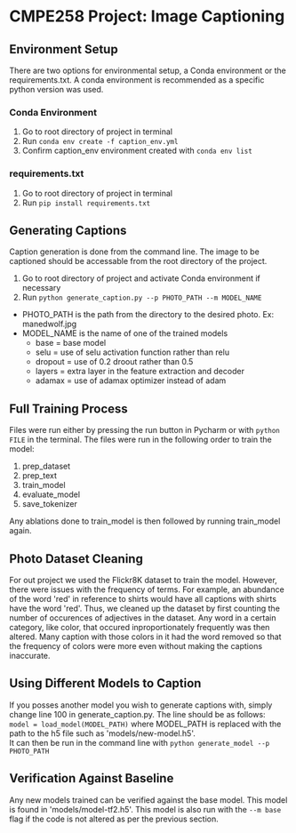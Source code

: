 # CMPE258 Project: Image Captioning

## Environment Setup

There are two options for environmental setup, a Conda environment or the requirements.txt. A conda environment is recommended as a specific python version was used.  

### Conda Environment

1. Go to root directory of project in terminal
2. Run `conda env create -f caption_env.yml`
3. Confirm caption_env environment created with `conda env list`

### requirements.txt

1. Go to root directory of project in terminal
2. Run `pip install requirements.txt`

## Generating Captions

Caption generation is done from the command line. The image to be captioned should be accessable from the root directory of the project. 

1. Go to root directory of project and activate Conda environment if necessary
2. Run `python generate_caption.py --p PHOTO_PATH --m MODEL_NAME`
  - PHOTO_PATH is the path from the directory to the desired photo. Ex: manedwolf.jpg
  - MODEL_NAME is the name of one of the trained models
    - base = base  model
    - selu = use of selu activation function rather than relu
    - dropout = use of 0.2 droout rather than 0.5
    - layers = extra layer in the feature extraction and decoder
    - adamax = use of adamax optimizer instead of adam

## Full Training Process
Files were run either by pressing the run button in Pycharm or with `python FILE` in the terminal. The files were run in the following order to train the model:
1. prep_dataset
2. prep_text
3. train_model
4. evaluate_model
5. save_tokenizer

Any ablations done to train_model is then followed by running train_model again.

## Photo Dataset Cleaning
For out project we used the Flickr8K dataset to train the model. However, there were issues with the frequency of terms. For example, an abundance of the word 'red' in reference to shirts would have all captions with shirts have the word 'red'. Thus, we cleaned up the dataset by first counting the number of occurences of adjectives in the dataset. Any word in a certain category, like color, that occured inproportionately frequently was then altered. Many caption with those colors in it had the word removed so that the frequency of colors were more even without making the captions inaccurate.

## Using Different Models to Caption
If you posses another model you wish to generate captions with, simply change line 100 in generate_caption.py. The line should be as follows:  
`model = load_model(MODEL_PATH)` where MODEL_PATH is replaced with the path to the h5 file such as 'models/new-model.h5'.  
It can then be run in the command line with `python generate_model --p PHOTO_PATH`  
  
## Verification Against Baseline
Any new models trained can be verified against the base model. This model is found in 'models/model-tf2.h5'. This model is also run with the `--m base` flag if the code is not altered as per the previous section.

